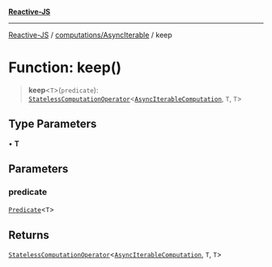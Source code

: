 [**Reactive-JS**](../../../README.md)

***

[Reactive-JS](../../../README.md) / [computations/AsyncIterable](../README.md) / keep

# Function: keep()

> **keep**\<`T`\>(`predicate`): [`StatelessComputationOperator`](../../type-aliases/StatelessComputationOperator.md)\<[`AsyncIterableComputation`](../interfaces/AsyncIterableComputation.md), `T`, `T`\>

## Type Parameters

• **T**

## Parameters

### predicate

[`Predicate`](../../../functions/type-aliases/Predicate.md)\<`T`\>

## Returns

[`StatelessComputationOperator`](../../type-aliases/StatelessComputationOperator.md)\<[`AsyncIterableComputation`](../interfaces/AsyncIterableComputation.md), `T`, `T`\>
